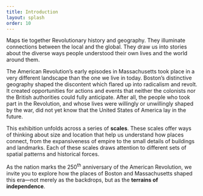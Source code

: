 ```yaml
---
title: Introduction
layout: splash
order: 10
---
```


Maps tie together Revolutionary history and geography. They illuminate connections between the local and the global. They draw us into stories about the diverse ways people understood their own lives and the world around them.

The American Revolution’s early episodes in Massachusetts took place in a very different landscape than the one we live in today. Boston’s distinctive geography shaped the discontent which flared up into radicalism and revolt. It created opportunities for actions and events that neither the colonists nor the British authorities could fully anticipate. After all, the people who took part in the Revolution, and whose lives were willingly or unwillingly shaped by the war, did not yet know that the United States of America lay in the future. 

This exhibition unfolds across a series of **scales**. These scales offer ways of thinking about size and location that help us understand how places connect, from the expansiveness of empire to the small details of buildings and landmarks. Each of these scales draws attention to different sets of spatial patterns and historical forces.

As the nation marks the 250<sup>th</sup> anniversary of the American Revolution, we invite you to explore how the places of Boston and Massachusetts shaped this era—not merely as the backdrops, but as the **terrains of independence**.

